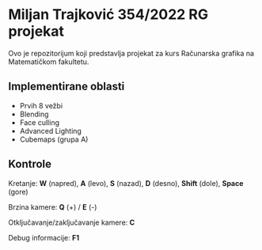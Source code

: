 # Miljan Trajković 354/2022 RG projekat
Ovo je repozitorijum koji predstavlja projekat za kurs Računarska grafika na Matematičkom fakultetu.

## Implementirane oblasti

* Prvih 8 vežbi
* Blending 
* Face culling
* Advanced Lighting
* Cubemaps (grupa A)

## Kontrole
Kretanje: **W** (napred), **A** (levo), **S** (nazad), **D** (desno), **Shift** (dole), **Space** (gore)

Brzina kamere: **Q** (+) / **E** (-)

Otključavanje/zaključavanje kamere: **C**

Debug informacije: **F1**